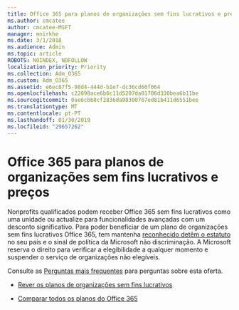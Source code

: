 ```yaml
---
title: Office 365 para planos de organizações sem fins lucrativos e preços
ms.author: cmcatee
author: cmcatee-MSFT
manager: mnirkhe
ms.date: 3/1/2018
ms.audience: Admin
ms.topic: article
ROBOTS: NOINDEX, NOFOLLOW
localization_priority: Priority
ms.collection: Adm_O365
ms.custom: Adm_O365
ms.assetid: e6ec87f5-98d4-444d-b1e7-dc36cd60f064
ms.openlocfilehash: c22098ace6b6c11d5207da01706d330bea6b11be
ms.sourcegitcommit: 0ae6cbb8cf2836da98300767ed81b411d6551bee
ms.translationtype: MT
ms.contentlocale: pt-PT
ms.lasthandoff: 01/30/2019
ms.locfileid: "29657262"
---
```

# <a name="office-365-for-nonprofit-plans-and-pricing"></a>Office 365 para planos de organizações sem fins lucrativos e preços

Nonprofits qualificados podem receber Office 365 sem fins lucrativos como uma unidade ou actualize para funcionalidades avançadas com um desconto significativo. Para poder beneficiar de um plano de organizações sem fins lucrativos Office 365, tem mantenha [reconhecido detêm o estatuto](https://go.microsoft.com/fwlink/p/?LinkID=330253) no seu país e o sinal de política da Microsoft não discriminação. A Microsoft reserva o direito para verificar a elegibilidade a qualquer momento e suspender o serviço de organizações não elegíveis. 
  
Consulte as [Perguntas mais frequentes](https://products.office.com/nonprofit/office-365-nonprofit) para perguntas sobre esta oferta. 
  
- [Rever os planos de organizações sem fins lucrativos](https://products.office.com/nonprofit/office-365-nonprofit-plans-and-pricing?tab=1)
    
- [Comparar todos os planos do Office 365](https://products.office.com/business/compare-more-office-365-for-business-plans)
    

